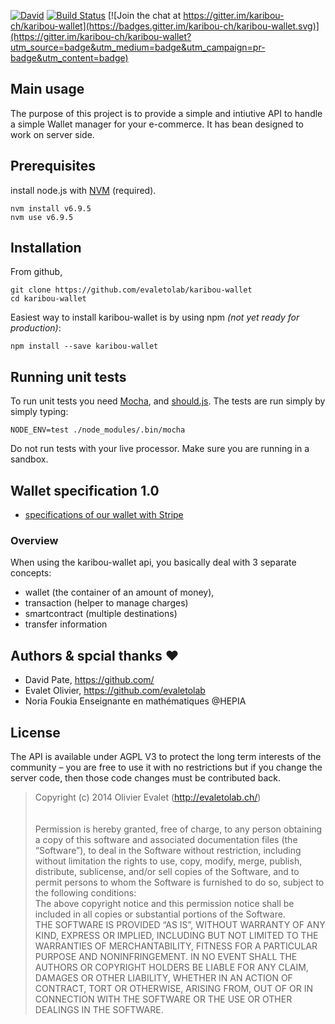 [![David](https://img.shields.io/david/karibou-ch/karibou-wallet.svg?style=flat)](https://david-dm.org/karibou-ch/karibou-wallet)
[![Build Status](https://travis-ci.org/karibou-ch/karibou-wallet.svg?branch=master)](https://travis-ci.org/karibou-ch/karibou-wallet)
[![Join the chat at https://gitter.im/karibou-ch/karibou-wallet](https://badges.gitter.im/karibou-ch/karibou-wallet.svg)](https://gitter.im/karibou-ch/karibou-wallet?utm_source=badge&utm_medium=badge&utm_campaign=pr-badge&utm_content=badge)

## Main usage

The purpose of this project is to provide a simple and intiutive API to handle a simple Wallet manager for your e-commerce. It has bean designed to work on server side.

## Prerequisites
install node.js with [NVM](https://github.com/creationix/nvm) (required). 

    nvm install v6.9.5
    nvm use v6.9.5

## Installation
From github,    

    git clone https://github.com/evaletolab/karibou-wallet
    cd karibou-wallet

Easiest way to install karibou-wallet is by using npm *(not yet ready for production)*:

    npm install --save karibou-wallet


## Running unit tests

To run unit tests you need [Mocha](https://github.com/visionmedia/mocha),
and [should.js](https://github.com/visionmedia/should.js). The tests are run simply by simply typing:

    NODE_ENV=test ./node_modules/.bin/mocha

Do not run tests with your live processor. Make sure you are running in a
sandbox.

## Wallet specification 1.0
* [specifications of our wallet with Stripe](../../wiki/Wallet-1.0-Specifications-(Stripe-backend))

### Overview
When using the karibou-wallet api, you basically deal with 3 separate concepts: 
- wallet (the container of an amount of money),
- transaction (helper to manage charges)
- smartcontract (multiple destinations)
- transfer information


## Authors & spcial thanks :heart:

- David Pate, https://github.com/<ton compte ici>
- Evalet Olivier, https://github.com/evaletolab
- Noria Foukia Enseignante en mathématiques @HEPIA 


## License
The API is available under AGPL V3 to protect the long term interests of the community – you are free to use it with no restrictions but if you change the server code, then those code changes must be contributed back.

> Copyright (c) 2014 Olivier Evalet (http://evaletolab.ch/)<br/>
> <br/><br/>
> Permission is hereby granted, free of charge, to any person obtaining a copy
> of this software and associated documentation files (the “Software”), to deal
> in the Software without restriction, including without limitation the rights
> to use, copy, modify, merge, publish, distribute, sublicense, and/or sell
> copies of the Software, and to permit persons to whom the Software is
> furnished to do so, subject to the following conditions:
> <br/>
> The above copyright notice and this permission notice shall be included in
> all copies or substantial portions of the Software.
> <br/>
> THE SOFTWARE IS PROVIDED “AS IS”, WITHOUT WARRANTY OF ANY KIND, EXPRESS OR
> IMPLIED, INCLUDING BUT NOT LIMITED TO THE WARRANTIES OF MERCHANTABILITY,
> FITNESS FOR A PARTICULAR PURPOSE AND NONINFRINGEMENT. IN NO EVENT SHALL THE
> AUTHORS OR COPYRIGHT HOLDERS BE LIABLE FOR ANY CLAIM, DAMAGES OR OTHER
> LIABILITY, WHETHER IN AN ACTION OF CONTRACT, TORT OR OTHERWISE, ARISING FROM,
> OUT OF OR IN CONNECTION WITH THE SOFTWARE OR THE USE OR OTHER DEALINGS IN
> THE SOFTWARE.
